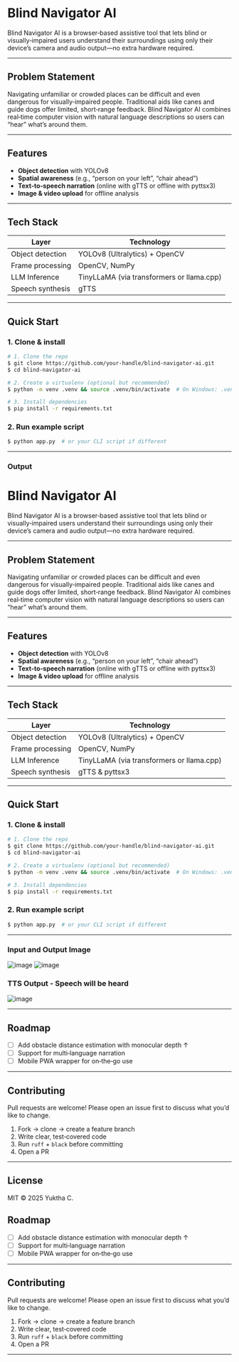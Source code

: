 # Blind Navigator AI

Blind Navigator AI is a browser‑based assistive tool that lets blind or visually‑impaired users understand their surroundings using only their device’s camera and audio output—no extra hardware required.

---

## Problem Statement

Navigating unfamiliar or crowded places can be difficult and even dangerous for visually‑impaired people. Traditional aids like canes and guide dogs offer limited, short‑range feedback. Blind Navigator AI combines real‑time computer vision with natural language descriptions so users can “hear” what’s around them.

---

## Features

* **Object detection** with YOLOv8
* **Spatial awareness** (e.g., “person on your left”, “chair ahead”)
* **Text‑to‑speech narration** (online with gTTS or offline with pyttsx3)
* **Image & video upload** for offline analysis

---

## Tech Stack

| Layer            | Technology                                |
| ---------------- | ----------------------------------------- |
| Object detection | YOLOv8 (Ultralytics) + OpenCV             |
| Frame processing | OpenCV, NumPy                             |
| LLM Inference    | TinyLLaMA (via transformers or llama.cpp) |
| Speech synthesis | gTTS                                      |

---

## Quick Start

### 1. Clone & install

```bash
# 1. Clone the repo
$ git clone https://github.com/your‑handle/blind‑navigator‑ai.git
$ cd blind‑navigator‑ai

# 2. Create a virtualenv (optional but recommended)
$ python -m venv .venv && source .venv/bin/activate  # On Windows: .venv\Scripts\activate

# 3. Install dependencies
$ pip install -r requirements.txt
```

### 2. Run example script

```bash
$ python app.py  # or your CLI script if different
```

---

### Output
# Blind Navigator AI

Blind Navigator AI is a browser‑based assistive tool that lets blind or visually‑impaired users understand their surroundings using only their device’s camera and audio output—no extra hardware required.

---

## Problem Statement

Navigating unfamiliar or crowded places can be difficult and even dangerous for visually‑impaired people. Traditional aids like canes and guide dogs offer limited, short‑range feedback. Blind Navigator AI combines real‑time computer vision with natural language descriptions so users can “hear” what’s around them.

---

## Features

* **Object detection** with YOLOv8
* **Spatial awareness** (e.g., “person on your left”, “chair ahead”)
* **Text‑to‑speech narration** (online with gTTS or offline with pyttsx3)
* **Image & video upload** for offline analysis

---

## Tech Stack

| Layer            | Technology                                |
| ---------------- | ----------------------------------------- |
| Object detection | YOLOv8 (Ultralytics) + OpenCV             |
| Frame processing | OpenCV, NumPy                             |
| LLM Inference    | TinyLLaMA (via transformers or llama.cpp) |
| Speech synthesis | gTTS & pyttsx3                            |

---

## Quick Start

### 1. Clone & install

```bash
# 1. Clone the repo
$ git clone https://github.com/your‑handle/blind‑navigator‑ai.git
$ cd blind‑navigator‑ai

# 2. Create a virtualenv (optional but recommended)
$ python -m venv .venv && source .venv/bin/activate  # On Windows: .venv\Scripts\activate

# 3. Install dependencies
$ pip install -r requirements.txt
```

### 2. Run example script

```bash
$ python app.py  # or your CLI script if different
```

---
### Input and Output Image
![image](https://github.com/user-attachments/assets/030ed6d1-0ee2-4f13-8e84-8e65fbcff58b)
![image](https://github.com/user-attachments/assets/ded9106a-5ca4-4c7f-99a8-18cfcb350bf9)

### TTS Output - Speech will be heard
![image](https://github.com/user-attachments/assets/e2f6d09f-28f2-4300-b6ce-0225058b9315)

---

## Roadmap

* [ ] Add obstacle distance estimation with monocular depth ↑
* [ ] Support for multi‑language narration
* [ ] Mobile PWA wrapper for on‑the‑go use

---

## Contributing

Pull requests are welcome! Please open an issue first to discuss what you’d like to change.

1. Fork → clone → create a feature branch
2. Write clear, test‑covered code
3. Run `ruff` + `black` before committing
4. Open a PR

---

## License

MIT © 2025 Yuktha C.


## Roadmap

* [ ] Add obstacle distance estimation with monocular depth ↑
* [ ] Support for multi‑language narration
* [ ] Mobile PWA wrapper for on‑the‑go use

---

## Contributing

Pull requests are welcome! Please open an issue first to discuss what you’d like to change.

1. Fork → clone → create a feature branch
2. Write clear, test‑covered code
3. Run `ruff` + `black` before committing
4. Open a PR

---

